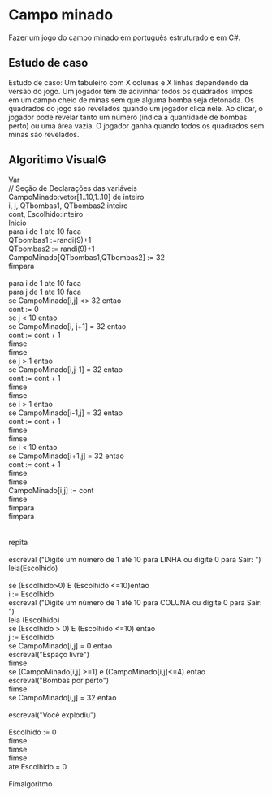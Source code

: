 # Campo minado
Fazer um jogo do campo minado em português estruturado e em C#. <br>

## Estudo de caso
Estudo de caso: Um tabuleiro com X colunas e X linhas dependendo da versão do jogo. Um jogador tem de adivinhar todos os quadrados limpos em um campo cheio de minas sem que alguma bomba seja detonada.
Os quadrados do jogo são revelados quando um jogador clica nele. Ao clicar, o jogador pode revelar tanto um número (indica a quantidade de bombas perto) ou uma área vazia. 
O jogador ganha quando todos os quadrados sem minas são revelados.

## Algoritimo VisualG
Var<br>
// Seção de Declarações das variáveis <br>
CampoMinado:vetor[1..10,1..10] de inteiro<br>
i, j, QTbombas1, QTbombas2:inteiro<br>
cont, Escolhido:inteiro<br>
Inicio<br>
para i de 1 ate 10 faca<br>
QTbombas1 :=randi(9)+1<br>
QTbombas2 := randi(9)+1<br>
CampoMinado[QTbombas1,QTbombas2] := 32<br>
fimpara<br>
<br>
para i de 1 ate 10 faca<br>
para j de 1 ate 10 faca<br>
se CampoMinado[i,j] <> 32 entao<br>
cont := 0<br>
se j < 10 entao<br>
se CampoMinado[i, j+1] = 32 entao<br>
cont := cont + 1<br>
fimse<br>
fimse<br>
se j > 1 entao<br>
se CampoMinado[i,j-1] = 32 entao<br>
cont := cont + 1<br>
fimse<br>
fimse<br>
se i > 1 entao<br>
se CampoMinado[i-1,j] = 32 entao<br>
cont := cont + 1<br>
fimse<br>
fimse<br>
se i < 10 entao<br>
se CampoMinado[i+1,j] = 32 entao<br>
cont := cont + 1<br>
fimse<br>
fimse<br>
CampoMinado[i,j] := cont<br>
fimse<br>
fimpara<br>
fimpara<br>
<br>
<br>
repita<br>
<br>
escreval ("Digite um número de 1 até 10 para LINHA ou digite 0 para Sair: ")<br>
leia(Escolhido)<br>
<br>
se (Escolhido>0) E (Escolhido <=10)entao<br>
i := Escolhido<br>
escreval ("Digite um número de 1 até 10 para COLUNA ou digite 0 para Sair: ")<br>
leia (Escolhido)<br>
se (Escolhido > 0) E (Escolhido <=10) entao<br>
j := Escolhido<br>
se CampoMinado[i,j] = 0 entao<br>
escreval("Espaço livre")<br>
fimse<br>
se (CampoMinado[i,j] >=1) e (CampoMinado[i,j]<=4) entao<br>
             escreval("Bombas por perto")<br>
           fimse<br>
 se CampoMinado[i,j] = 32 entao<br>
<br>
              escreval("Você explodiu")<br>
<br>
Escolhido := 0<br>
fimse<br>
fimse<br>
fimse<br>
ate Escolhido = 0<br>
<br>
Fimalgoritmo<br>
